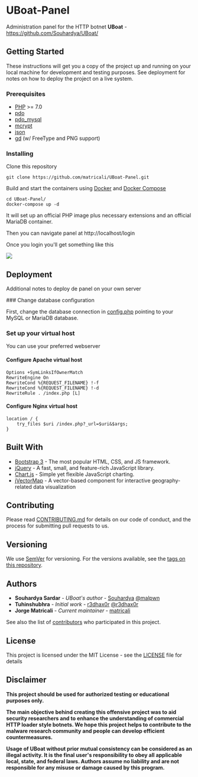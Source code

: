 # UBoat-Panel

Administration panel for the HTTP botnet **UBoat** - https://github.com/Souhardya/UBoat/

## Getting Started

These instructions will get you a copy of the project up and running on your local machine for development and testing purposes. See deployment for notes on how to deploy the project on a live system.

### Prerequisites

- [PHP](https://www.php.net/) >= 7.0
- [pdo](https://www.php.net/manual/en/pdo.installation.php)
- [pdo_mysql](https://www.php.net/manual/en/ref.pdo-mysql.php)
- [mcrypt](https://www.php.net/manual/en/mcrypt.installation.php)
- [json](https://www.php.net/manual/en/json.installation.php)
- [gd](https://www.php.net/manual/en/image.installation.php) (w/ FreeType and PNG support)

### Installing

Clone this repository

```
git clone https://github.com/matricali/UBoat-Panel.git
```

Build and start the containers using [Docker](https://www.docker.com/get-started) and [Docker Compose](https://docs.docker.com/compose/)

```
cd UBoat-Panel/
docker-compose up -d
```

It will set up an official PHP image plus necessary extensions and an official MariaDB container.

Then you can navigate panel at http://localhost/login

Once you login you'll get something like this

![](https://preview.ibb.co/eVdWeT/Screenshot_7.png)

## Deployment

Additional notes to deploy de panel on your own server

### Change database configuration

First, change the database connection in [config.php](src/config/config.php) pointing to your MySQL or MariaDB database.

### Set up your virtual host

You can use your preferred webserver

#### Configure Apache virtual host

```
Options +SymLinksIfOwnerMatch
RewriteEngine On
RewriteCond %{REQUEST_FILENAME} !-f
RewriteCond %{REQUEST_FILENAME} !-d
RewriteRule . /index.php [L]
```

#### Configure Nginx virtual host
```
location / {
    try_files $uri /index.php?_url=$uri&$args;
}
```

## Built With

* [Bootstrap 3](https://getbootstrap.com/docs/3.4/) - The most popular HTML, CSS, and JS framework.
* [jQuery](https://jquery.com/) - A fast, small, and feature-rich JavaScript library.
* [Chart.js](https://chartjs.org/) - Simple yet flexible JavaScript charting.
* [jVectorMap](https://jvectormap.com/) - A vector-based component for interactive geography-related data visualization

## Contributing

Please read [CONTRIBUTING.md](CONTRIBUTING.md) for details on our code of conduct, and the process for submitting pull requests to us.

## Versioning

We use [SemVer](http://semver.org/) for versioning. For the versions available, see the [tags on this repository](https://github.com/matricali/UBoat-Panel/tags).

## Authors

* **Souhardya Sardar** - *UBoat's author* - [Souhardya](https://github.com/Souhardya) [@malpwn](https://twitter.com/malpwn)
* **Tuhinshubhra** - *Initial work* - [r3dhax0r](https://github.com/r3dhax0r) [@r3dhax0r](https://twitter.com/r3dhax0r)
* **Jorge Matricali** - *Current maintainer* - [matricali](https://github.com/matricali)

See also the list of [contributors](https://github.com/matricali/UBoat-Panel/contributors) who participated in this project.

## License

This project is licensed under the MIT License - see the [LICENSE](LICENSE) file for details

## Disclaimer

**This project should be used for authorized testing or educational purposes only.**

**The main objective behind creating this offensive project was to aid security researchers and to enhance the understanding of commercial HTTP loader style botnets.
We hope this project helps to contribute to the malware research community and people can develop efficient countermeasures.**

**Usage of UBoat without prior mutual consistency can be considered as an illegal activity. It is the final user's responsibility to obey all applicable local, state, and federal laws. Authors assume no liability and are not responsible for any misuse or damage caused by this program.**
